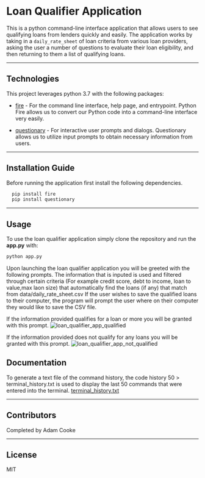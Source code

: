 # Loan Qualifier Application

This is a python command-line interface application that allows users to see qualifying loans from lenders quickly and easily. The application works by taking in a `daily_rate_sheet` of loan criteria from various loan providers, asking the user a number of questions to evaluate their loan eligibility, and then returning to them a list of qualifying loans.

---

## Technologies

This project leverages python 3.7 with the following packages:

* [fire](https://github.com/google/python-fire) - For the command line interface, help page, and entrypoint. Python Fire allows us to convert our Python code into a command-line interface very easily.

* [questionary](https://github.com/tmbo/questionary) - For interactive user prompts and dialogs. Questionary allows us to utilize input prompts to obtain necessary information from users.

---

## Installation Guide

Before running the application first install the following dependencies.

```python
  pip install fire
  pip install questionary
```

---

## Usage

To use the loan qualifier application simply clone the repository and run the **app.py** with:

```python
python app.py
```

Upon launching the loan qualifier application you will be greeted with the following prompts. The information that is inputed is used and filtered through certain criteria (For example credit score, debt to income, loan to value,max laon size) that automatically find the loans (if any) that match from data/daily_rate_sheet.csv If the user wishes to save the qualified loans to their computer, the program will prompt the user where on their computer they would like to save the CSV file.


If the information provided qualifies for a loan or more you will be granted with this prompt. ![loan_qualifier_app_qualified](https://user-images.githubusercontent.com/107158380/178882201-0e73ab29-b234-45c9-ae6d-86a5d1c0f134.png)


If the information provided does not qualify for any loans you will be granted with this prompt. ![loan_qualifier_app_not_qualified](https://user-images.githubusercontent.com/107158380/178882347-d5468b63-ede3-4421-b38c-8f5e09a49112.png)


## Documentation
To generate a text file of the command history, the code history 50 > terminal_history.txt is used to display the last 50 commands that were entered into the terminal. [terminal_history.txt](https://github.com/AdamCooke22/moduletwo/files/9107983/terminal_history.txt)


---

## Contributors

Completed by Adam Cooke

---

## License

MIT
